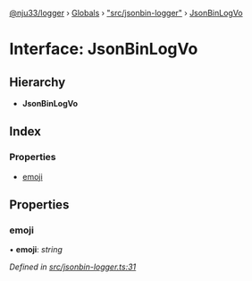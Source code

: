 [@nju33/logger](../README.md) › [Globals](../globals.md) › ["src/jsonbin-logger"](../modules/_src_jsonbin_logger_.md) › [JsonBinLogVo](_src_jsonbin_logger_.jsonbinlogvo.md)

# Interface: JsonBinLogVo

## Hierarchy

* **JsonBinLogVo**

## Index

### Properties

* [emoji](_src_jsonbin_logger_.jsonbinlogvo.md#emoji)

## Properties

###  emoji

• **emoji**: *string*

*Defined in [src/jsonbin-logger.ts:31](https://github.com/nju33/logger/blob/54eead8/src/jsonbin-logger.ts#L31)*
